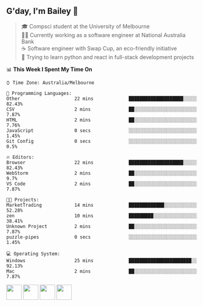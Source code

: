 ## G'day, I'm Bailey 👋

> 🎓 Compsci student at the University of Melbourne <br>
> 👨‍💻 Currently working as a software engineer at National Australia Bank <br>
> ☕️ Software engineer with Swap Cup, an eco-friendly initiative <br>
> 🌱 Trying to learn python and react in full-stack development projects

<!--START_SECTION:waka-->
📊 **This Week I Spent My Time On** 

```text
⌚︎ Time Zone: Australia/Melbourne

💬 Programming Languages: 
Other                    22 mins             ████████████████████░░░░░   82.43% 
CSV                      2 mins              ██░░░░░░░░░░░░░░░░░░░░░░░   7.87% 
HTML                     2 mins              ██░░░░░░░░░░░░░░░░░░░░░░░   7.76% 
JavaScript               0 secs              ░░░░░░░░░░░░░░░░░░░░░░░░░   1.45% 
Git Config               0 secs              ░░░░░░░░░░░░░░░░░░░░░░░░░   0.5%

🔥 Editors: 
Browser                  22 mins             ████████████████████░░░░░   82.43% 
WebStorm                 2 mins              ██░░░░░░░░░░░░░░░░░░░░░░░   9.7% 
VS Code                  2 mins              ██░░░░░░░░░░░░░░░░░░░░░░░   7.87%

🐱‍💻 Projects: 
MarketTrading            14 mins             █████████████░░░░░░░░░░░░   52.28% 
zen                      10 mins             █████████░░░░░░░░░░░░░░░░   38.41% 
Unknown Project          2 mins              ██░░░░░░░░░░░░░░░░░░░░░░░   7.87% 
puzzle-pipes             0 secs              ░░░░░░░░░░░░░░░░░░░░░░░░░   1.45%

💻 Operating System: 
Windows                  25 mins             ███████████████████████░░   92.13% 
Mac                      2 mins              ██░░░░░░░░░░░░░░░░░░░░░░░   7.87%

```


<!--END_SECTION:waka-->

[<img height="40px" src="https://img.icons8.com/ios-filled/2x/linkedin.png">](https://linkedin.com/in/baileybutler1)
[<img height="40px" src="https://img.icons8.com/ios-filled/2x/github.png">](https://github.com/baely)
[<img height="40px" src="https://img.icons8.com/ios-filled/2x/salesforce.png">](https://trailblazer.me/id/baileybutler)
[<img height="40px" src="https://img.icons8.com/ios-filled/2x/instagram.png">](https://instagram.com/bae1y)
